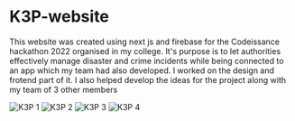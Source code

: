 # K3P-website
This website was created using next js and firebase for the Codeissance hackathon 2022 organised in my college. It's purpose is to let authorities effectively manage disaster and crime incidents while being connected to an app which my team had also developed. I worked on the design and frotend part of it. I also helped develop the ideas for the project along with my team of 3 other members 

![K3P 1](https://user-images.githubusercontent.com/89639472/192372689-495f3fe1-45ca-43b9-88b2-5d366d703438.jpeg)
![K3P 2](https://user-images.githubusercontent.com/89639472/192372686-cfcdefd4-5009-4327-8e37-35c461f3fec9.jpeg)
![K3P 3](https://user-images.githubusercontent.com/89639472/192372678-9bb12074-95a9-43ef-9303-b5889270642c.jpeg)
![K3P 4](https://user-images.githubusercontent.com/89639472/192372691-6bbb0c63-ff07-4fa3-a6fb-c541dc9e400a.jpeg)
